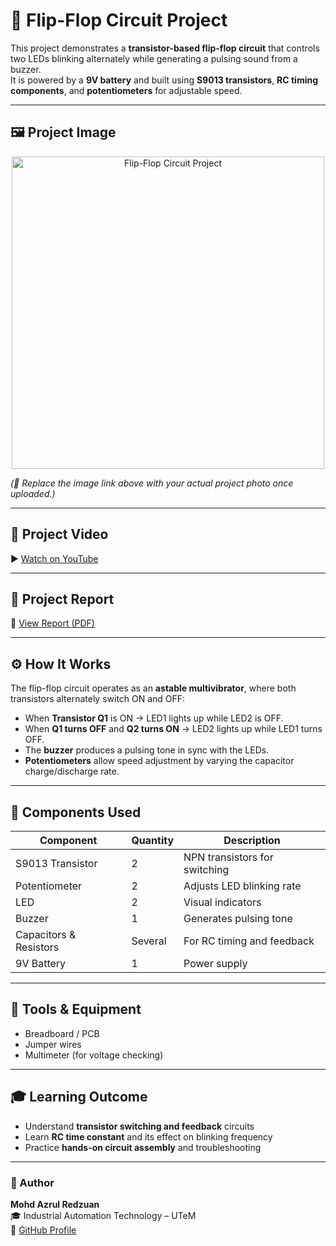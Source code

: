 # 🔁 Flip-Flop Circuit Project

This project demonstrates a **transistor-based flip-flop circuit** that controls two LEDs blinking alternately while generating a pulsing sound from a buzzer.  
It is powered by a **9V battery** and built using **S9013 transistors**, **RC timing components**, and **potentiometers** for adjustable speed.

---

## 🖼️ Project Image
<p align="center">
  <img src="https://github.com/muhdazrulredzuan/university/blob/main/Semester_1/Flip_Flop_Circuit/Flip-Flop_Circuit.jpg" alt="Flip-Flop Circuit Project" width="500"/>
</p>

*(📸 Replace the image link above with your actual project photo once uploaded.)*

---

## 🎥 Project Video
▶️ [Watch on YouTube](https://youtu.be/YCmLoeEcSfw)

---

## 📄 Project Report
📘 [View Report (PDF)](Flip-Flop_Circuit_Report.pdf)

---

## ⚙️ How It Works
The flip-flop circuit operates as an **astable multivibrator**, where both transistors alternately switch ON and OFF:

- When **Transistor Q1** is ON → LED1 lights up while LED2 is OFF.  
- When **Q1 turns OFF** and **Q2 turns ON** → LED2 lights up while LED1 turns OFF.  
- The **buzzer** produces a pulsing tone in sync with the LEDs.  
- **Potentiometers** allow speed adjustment by varying the capacitor charge/discharge rate.

---

## 🔧 Components Used
| Component | Quantity | Description |
|------------|-----------|-------------|
| S9013 Transistor | 2 | NPN transistors for switching |
| Potentiometer | 2 | Adjusts LED blinking rate |
| LED | 2 | Visual indicators |
| Buzzer | 1 | Generates pulsing tone |
| Capacitors & Resistors | Several | For RC timing and feedback |
| 9V Battery | 1 | Power supply |

---

## 🧰 Tools & Equipment
- Breadboard / PCB  
- Jumper wires  
- Multimeter (for voltage checking)  

---

## 🎓 Learning Outcome
- Understand **transistor switching and feedback** circuits  
- Learn **RC time constant** and its effect on blinking frequency  
- Practice **hands-on circuit assembly** and troubleshooting  

---

### 👤 Author
**Mohd Azrul Redzuan**  
🎓 Industrial Automation Technology – UTeM  
🔗 [GitHub Profile](https://github.com/muhdazrulredzuan)
